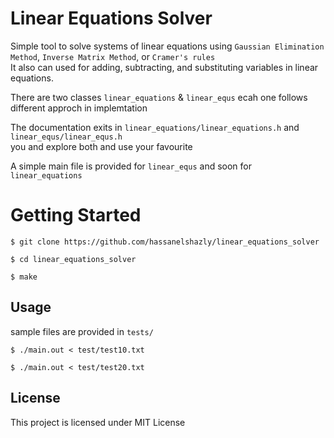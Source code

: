 # Linear Equations Solver

Simple tool to solve systems of linear equations using `Gaussian Elimination Method`, `Inverse Matrix Method`, or `Cramer's rules`<br> 
It also can used for adding, subtracting, and substituting variables in linear equations.

There are two classes `linear_equations` & `linear_equs`
ecah one follows different approch in implemtation

The documentation exits in `linear_equations/linear_equations.h` and `linear_equs/linear_equs.h` <br>
you and explore both and use your favourite

A simple main file is provided for `linear_equs` and soon for `linear_equations`
 

# Getting Started
```
$ git clone https://github.com/hassanelshazly/linear_equations_solver

$ cd linear_equations_solver

$ make
```


## Usage

sample files are provided in `tests/` 
```
$ ./main.out < test/test10.txt

$ ./main.out < test/test20.txt
```

## License

This project is licensed under MIT License
